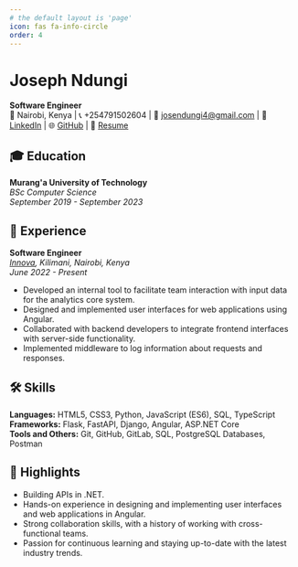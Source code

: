 ```yaml
---
# the default layout is 'page'
icon: fas fa-info-circle
order: 4
---
```


# Joseph Ndungi
**Software Engineer**  
📍 Nairobi, Kenya | 📞 +254791502604 | 📧 josendungi4@gmail.com | 💼 [LinkedIn](https://www.linkedin.com/in/joseph-ndungi-91b2a7195/) | 🌐 [GitHub](https://github.com/Joseph-Ndungi) | 📄 [Resume](https://docs.google.com/document/d/1Nf5ZMkZtM6djM-P0jxkN7QnhL9iCpWgOhc3GiwHf8cY/edit?usp=sharing)

## 🎓 Education
**Murang'a University of Technology**  
*BSc Computer Science*  
*September 2019 - September 2023*

## 💼 Experience
**Software Engineer**  
*[Innova](innova.co.ke), Kilimani, Nairobi, Kenya*  
*June 2022 - Present*

- Developed an internal tool to facilitate team interaction with input data for the analytics core system.
- Designed and implemented user interfaces for web applications using Angular.
- Collaborated with backend developers to integrate frontend interfaces with server-side functionality.
- Implemented middleware to log information about requests and responses.

## 🛠️ Skills
**Languages:** HTML5, CSS3, Python, JavaScript (ES6), SQL, TypeScript  
**Frameworks:** Flask, FastAPI, Django, Angular, ASP.NET Core  
**Tools and Others:** Git, GitHub, GitLab, SQL, PostgreSQL Databases, Postman

## 🌟 Highlights
- Building APIs in .NET.
- Hands-on experience in designing and implementing user interfaces and web applications in Angular.
- Strong collaboration skills, with a history of working with cross-functional teams.
- Passion for continuous learning and staying up-to-date with the latest industry trends.


<!-- > Add Markdown syntax content to file `_tabs/about.md`{: .filepath } and it will show up on this page.
{: .prompt-tip } -->
